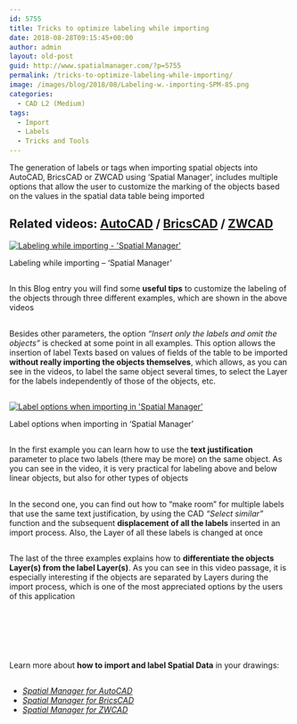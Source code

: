 ```yaml
---
id: 5755
title: Tricks to optimize labeling while importing
date: 2018-08-28T09:15:45+00:00
author: admin
layout: old-post
guid: http://www.spatialmanager.com/?p=5755
permalink: /tricks-to-optimize-labeling-while-importing/
image: /images/blog/2018/08/Labeling-w.-importing-SPM-85.png
categories:
  - CAD L2 (Medium)
tags:
  - Import
  - Labels
  - Tricks and Tools
---
```

<p>
  The generation of labels or tags when importing spatial objects into AutoCAD, BricsCAD or ZWCAD using &#8216;Spatial Manager&#8217;, includes multiple options that allow the user to customize the marking of the objects based on the values in the spatial data table being imported
</p>

<p>
  <!--more-->
</p>

<h2>
  Related videos: <a href="https://youtu.be/95kGhT6pCiI?rel=0" target="_blank" rel="nofollow"><span><span>AutoCAD</span></span></a> / <a href="https://youtu.be/AASqqXk3UrQ?rel=0" target="_blank" rel="nofollow"><span><span>BricsCAD</span></span></a> / <a href="https://youtu.be/Qh--5ZbT5T0?rel=0" target="_blank" rel="nofollow"><span><span>ZWCAD</span></span></a>
</h2>

<div>
  <a href="/images/blog/2018/08/Map-labels-SPM.png" target="_blank" rel="nofollow"><img src="/images/blog/2018/08/Map-labels-SPM-1024x847.png" alt="Labeling while importing - 'Spatial Manager'" width="625" height="517" srcset="/images/blog/2018/08/Map-labels-SPM-1024x847.png 1024w, /images/blog/2018/08/Map-labels-SPM-300x248.png 300w, /images/blog/2018/08/Map-labels-SPM-768x635.png 768w, /images/blog/2018/08/Map-labels-SPM-624x516.png 624w, /images/blog/2018/08/Map-labels-SPM.png 1138w" sizes="(max-width: 625px) 100vw, 625px" /></a>
  
  <p>
    Labeling while importing &#8211; &#8216;Spatial Manager&#8217;
  </p>
</div>

<h2>
</h2>

<h2>
</h2>

<p>
  In this Blog entry you will find some <strong>useful tips</strong> to customize the labeling of the objects through three different examples, which are shown in the above videos
</p>

<h2>
</h2>

<p>
  Besides other parameters, the option <em>&#8220;Insert only the labels and omit the objects&#8221;</em> is checked at some point in all examples. This option allows the insertion of label Texts based on values of fields of the table to be imported <strong>without really importing the objects themselves</strong>, which allows, as you can see in the videos, to label the same object several times, to select the Layer for the labels independently of those of the objects, etc.
</p>

<h2>
</h2>

<div>
  <a href="/images/blog/2018/08/Label-options-SPM.png" target="_blank" rel="nofollow"><img src="/images/blog/2018/08/Label-options-SPM.png" alt="Label options when importing in 'Spatial Manager'" width="356" height="263" srcset="/images/blog/2018/08/Label-options-SPM.png 356w, /images/blog/2018/08/Label-options-SPM-300x222.png 300w" sizes="(max-width: 356px) 100vw, 356px" /></a>
  
  <p>
    Label options when importing in &#8216;Spatial Manager&#8217;
  </p>
</div>

<h2>
</h2>

<p>
  In the first example you can learn how to use the <strong>text justification</strong> parameter to place two labels (there may be more) on the same object. As you can see in the video, it is very practical for labeling above and below linear objects, but also for other types of objects
</p>

<h2>
</h2>

<p>
  In the second one, you can find out how to &#8220;make room&#8221; for multiple labels that use the same text justification, by using the CAD <em>&#8220;Select similar&#8221;</em> function and the subsequent <strong>displacement of all the labels</strong> inserted in an import process. Also, the Layer of all these labels is changed at once
</p>

<h2>
</h2>

<p>
  The last of the three examples explains how to <strong>differentiate the objects Layer(s) from the label Layer(s)</strong>. As you can see in this video passage, it is especially interesting if the objects are separated by Layers during the import process, which is one of the most appreciated options by the users of this application
</p>

<h2>
</h2>

<h2>
</h2>

&nbsp;

## 

&nbsp;

<p>
  Learn more about <b>how to import and label Spatial Data</b> in your drawings:
</p>

<h2>
</h2>

<ul>
  <li>
    <em><span><a href="http://wiki.spatialmanager.com/index.php/Spatial_Manager™_for_AutoCAD_-_FAQs:_Import" target="_blank" rel="nofollow">Spatial Manager for AutoCAD</a></span></em>
  </li>
  <li>
    <em><span><a href="http://wiki.spatialmanager.com/index.php/Spatial_Manager™_for_BricsCAD_-_FAQs:_Import" target="_blank" rel="nofollow">Spatial Manager for BricsCAD</a></span></em>
  </li>
  <li>
    <em><span><a href="http://wiki.spatialmanager.com/index.php/Spatial_Manager™_for_ZWCAD_-_FAQs:_Import" target="_blank" rel="nofollow">Spatial Manager for ZWCAD</a></span></em>
  </li>
</ul>